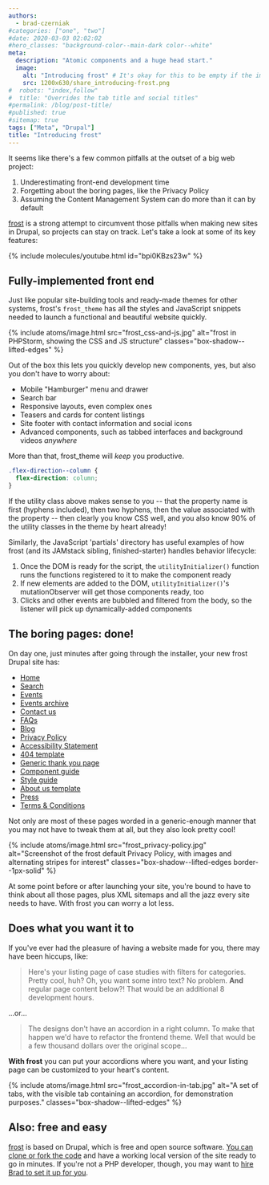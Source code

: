```yaml
---
authors:
  - brad-czerniak
#categories: ["one", "two"]
#date: 2020-03-03 02:02:02
#hero_classes: "background-color--main-dark color--white"
meta:
  description: "Atomic components and a huge head start."
  image:
    alt: "Introducing frost" # It's okay for this to be empty if the image is decorative
    src: 1200x630/share_introducing-frost.png
#  robots: "index,follow"
#  title: "Overrides the tab title and social titles"
#permalink: /blog/post-title/
#published: true
#sitemap: true
tags: ["Meta", "Drupal"]
title: "Introducing frost"
---
```


It seems like there's a few common pitfalls at the outset of a big web project:

  1. Underestimating front-end development time
  2. Forgetting about the boring pages, like the Privacy Policy
  3. Assuming the Content Management System can do more than it can by default

[frost](https://frostdrupal.com/) is a strong attempt to circumvent those pitfalls when making new sites in Drupal, so
projects can stay on track. Let's take a look at some of its key features:

{% include molecules/youtube.html
  id="bpi0KBzs23w"
%}

## Fully-implemented front end

Just like popular site-building tools and ready-made themes for other systems, frost's `frost_theme` has all the styles
and JavaScript snippets needed to launch a functional and beautiful website quickly.

{% include atoms/image.html
  src="frost_css-and-js.jpg"
  alt="frost in PHPStorm, showing the CSS and JS structure"
  classes="box-shadow--lifted-edges"
%}

Out of the box this lets you quickly develop new components, yes, but also you don't have to worry about:

  * Mobile "Hamburger" menu and drawer
  * Search bar
  * Responsive layouts, even complex ones
  * Teasers and cards for content listings
  * Site footer with contact information and social icons
  * Advanced components, such as tabbed interfaces and background videos _anywhere_

More than that, frost_theme will _keep_ you productive.

```css
.flex-direction--column {
  flex-direction: column;
}
```

If the utility class above makes sense to you -- that the property name is first (hyphens included), then two hyphens,
then the value associated with the property -- then clearly you know CSS well, and you also know 90% of the utility classes
in the theme by heart already!

Similarly, the JavaScript 'partials' directory has useful examples of how frost (and its JAMstack sibling, finished-starter)
handles behavior lifecycle:

  1. Once the DOM is ready for the script, the `utilityInitializer()` function runs the functions registered to it to make the component ready
  2. If new elements are added to the DOM, `utilityInitializer()`'s mutationObserver will get those components ready, too
  3. Clicks and other events are bubbled and filtered from the body, so the listener will pick up dynamically-added components

## The boring pages: done!

On day one, just minutes after going through the installer, your new frost Drupal site has:

  * [Home](https://www.frostdrupal.com/page/home)
  * [Search](https://www.frostdrupal.com/search)
  * [Events](https://www.frostdrupal.com/event)
  * [Events archive](https://www.frostdrupal.com/event/archive)
  * [Contact us](https://www.frostdrupal.com/contact-us)
  * [FAQs](https://www.frostdrupal.com/page/frequently-asked-questions)
  * [Blog](https://www.frostdrupal.com/article)
  * [Privacy Policy](https://www.frostdrupal.com/page/privacy-policy)
  * [Accessibility Statement](https://www.frostdrupal.com/page/accessibility-statement)
  * [404 template](https://www.frostdrupal.com/page/404-not-found)
  * [Generic thank you page](https://www.frostdrupal.com/page/thank-you)
  * [Component guide](https://www.frostdrupal.com/page/component-guide)
  * [Style guide](https://www.frostdrupal.com/admin/appearance/styleguide)
  * [About us template](https://www.frostdrupal.com/page/about)
  * [Press](https://www.frostdrupal.com/page/press)
  * [Terms & Conditions](https://www.frostdrupal.com/page/terms-conditions)

Not only are most of these pages worded in a generic-enough manner that you may not have to tweak them at all, but they
also look pretty cool!

{% include atoms/image.html
  src="frost_privacy-policy.jpg"
  alt="Screenshot of the frost default Privacy Policy, with images and alternating stripes for interest"
  classes="box-shadow--lifted-edges border--1px-solid"
%}

At some point before or after launching your site, you're bound to have to think about all those pages, plus XML sitemaps
and all the jazz every site needs to have. With frost you can worry a lot less.

## Does what you want it to

If you've ever had the pleasure of having a website made for you, there may have been hiccups, like:

> Here's your listing page of case studies with filters for categories. Pretty cool, huh? Oh, you want some intro text?
> No problem. **And** regular page content below?! That would be an additional 8 development hours.

...or...

> The designs don't have an accordion in a right column. To make that happen we'd have to refactor the frontend theme.
> Well that would be a few thousand dollars over the original scope...

**With frost** you can put your accordions where you want, and your listing page can be customized to your heart's content.

{% include atoms/image.html
  src="frost_accordion-in-tab.jpg"
  alt="A set of tabs, with the visible tab containing an accordion, for demonstration purposes."
  classes="box-shadow--lifted-edges"
%}

## Also: free and easy

[frost](https://frostdrupal.com/) is based on Drupal, which is free and open source software.
[You can clone or fork the code](https://github.com/solve-it-once/frost) and have a working local version of the site ready
to go in minutes. If you're not a PHP developer, though, you may want to [hire Brad to set it up for you](/products/drupal-site).
